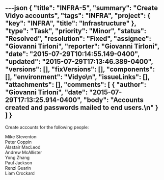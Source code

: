---json
{
  "title": "INFRA-5",
  "summary": "Create Vidyo accounts",
  "tags": "INFRA",
  "project": {
    "key": "INFRA",
    "title": "Infrastructure"
  },
  "type": "Task",
  "priority": "Minor",
  "status": "Resolved",
  "resolution": "Fixed",
  "assignee": "Giovanni Tirloni",
  "reporter": "Giovanni Tirloni",
  "date": "2015-07-29T10:14:55.149-0400",
  "updated": "2015-07-29T17:13:46.389-0400",
  "versions": [],
  "fixVersions": [],
  "components": [],
  "environment": "Vidyo\n",
  "issueLinks": [],
  "attachments": [],
  "comments": [
    {
      "author": "Giovanni Tirloni",
      "date": "2015-07-29T17:13:25.914-0400",
      "body": "Accounts created and passwords mailed to end users.\n"
    }
  ]
}
---
Create accounts for the following people:

Mike Steventon\
Peter Coppin\
Alastair MacLeod\
Andrew McAllister\
Yong Zhang\
Paul Jackson\
Renzi Guarin\
Liam Crockard

        